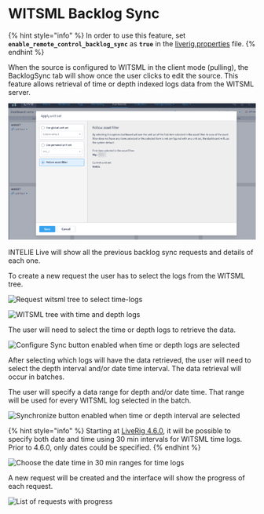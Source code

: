 # WITSML Backlog Sync

{% hint style="info" %}
In order to use this feature, set **`enable_remote_control_backlog_sync`** as **`true`** in the [liverig.properties](../../configuration/liverig.properties.md) file.
{% endhint %}

When the source is configured to WITSML in the client mode (pulling), the BacklogSync tab will show once the user clicks to edit the source. This feature allows retrieval of time or depth indexed logs data from the WITSML server.

![List of previous backlog sync requests](<../../../.gitbook/assets/image (170).png>)

INTELIE Live will show all the previous backlog sync requests and details of each one.

To create a new request the user has to select the logs from the WITSML tree.

![Request witsml tree to select time-logs](../../../.gitbook/assets/backlog-sync-02.png)

![WITSML tree with time and depth logs](../../../.gitbook/assets/backlog-sync-03.png)

The user will need to select the time or depth logs to retrieve the data.

![Configure Sync button enabled when time or depth logs are selected](../../../.gitbook/assets/backlog-sync-04.png)

After selecting which logs will have the data retrieved, the user will need to select the depth interval and/or date time interval. The data retrieval will occur in batches.&#x20;

The user will specify a data range for depth and/or date time. That range will be used for every WITSML log selected in the batch.

![Synchronize button enabled when time or depth interval are selected](../../../.gitbook/assets/Screenshot\_select-area\_20220812185102.png)



{% hint style="info" %}
Starting at [LiveRig 4.6.0](../../../whats-new/latest-releases/liverig-4.md#4.6-series), it will be possible to specify both date and time using 30 min intervals for WITSML time logs. Prior to 4.6.0, only dates could be specified.
{% endhint %}

![Choose the date time in 30 min ranges for time logs](../../../.gitbook/assets/Screenshot\_select-area\_20220812185418.png)

A new request will be created and the interface will show the progress of each request.

![List of requests with progress](../../../.gitbook/assets/backlog-sync-06.png)
